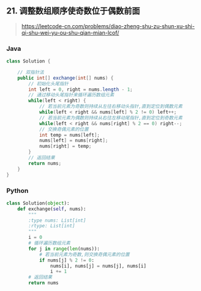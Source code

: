 ## 21. 调整数组顺序使奇数位于偶数前面
> https://leetcode-cn.com/problems/diao-zheng-shu-zu-shun-xu-shi-qi-shu-wei-yu-ou-shu-qian-mian-lcof/


### Java
```java
class Solution {

    // 双指针法
    public int[] exchange(int[] nums) {
        // 初始化头尾指针
        int left = 0, right = nums.length - 1;
        // 通过移动头尾指针来循环遍历数组元素
        while(left < right) {
            // 若当前元素为奇数则持续从左往右移动头指针,直到定位到偶数元素
            while(left < right && nums[left] % 2 != 0) left++;
            // 若当前元素为偶数则持续从右往左移动尾指针,直到定位到奇数元素
            while(left < right && nums[right] % 2 == 0) right--;
            // 交换奇偶元素的位置
            int temp = nums[left];
            nums[left] = nums[right];
            nums[right] = temp;
        }
        // 返回结果
        return nums;
    }
}
```

### Python
```python
class Solution(object):
    def exchange(self, nums):
        """
        :type nums: List[int]
        :rtype: List[int]
        """
        i = 0
        # 循环遍历数组元素
        for j in range(len(nums)):
            # 若当前元素为奇数,则交换奇偶元素的位置
            if nums[j] % 2 != 0:
                nums[i], nums[j] = nums[j], nums[i]
                i += 1
        # 返回结果
        return nums
```
